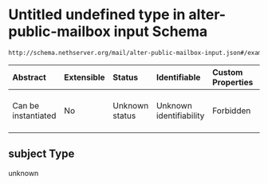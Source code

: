 # Untitled undefined type in alter-public-mailbox input Schema

```txt
http://schema.nethserver.org/mail/alter-public-mailbox-input.json#/examples/0/acls/0/subject
```



| Abstract            | Extensible | Status         | Identifiable            | Custom Properties | Additional Properties | Access Restrictions | Defined In                                                                                       |
| :------------------ | :--------- | :------------- | :---------------------- | :---------------- | :-------------------- | :------------------ | :----------------------------------------------------------------------------------------------- |
| Can be instantiated | No         | Unknown status | Unknown identifiability | Forbidden         | Allowed               | none                | [alter-public-mailbox-input.json\*](mail/alter-public-mailbox-input.json "open original schema") |

## subject Type

unknown
